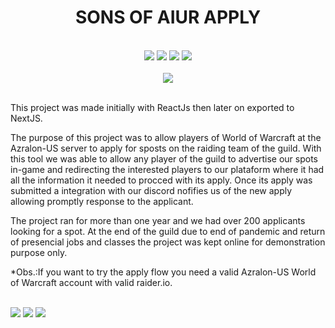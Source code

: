 <h1 align="center">SONS OF AIUR APPLY</h1>

<br/>

<div align="center">
  <img src="https://img.shields.io/badge/Next-black?style=for-the-badge&logo=next.js&logoColor=white"/>  
  <img src="https://img.shields.io/badge/TypeScript-007ACC?style=for-the-badge&logo=typescript&logoColor=white"/>
  <img src="https://img.shields.io/badge/Vercel-000000?style=for-the-badge&logo=vercel&logoColor=white" />  
  <img src="https://img.shields.io/badge/MongoDB-4EA94B?style=for-the-badge&logo=mongodb&logoColor=white" />
</div>

<br/>

<div align="center" marging="10px">
  <img src="https://img.shields.io/github/license/bruno0907/soa-landing-page.svg" />
</div>
</br>
<p>This project was made initially with ReactJs then later on exported to NextJS.</p>

<p>The purpose of this project was to allow players of World of Warcraft at the Azralon-US server to apply for sposts on the raiding team of the guild. 
With this tool we was able to allow any player of the guild to advertise our spots in-game and redirecting the interested players to our plataform where it had all the information it needed to procced with its apply. Once its apply was submitted a integration with our discord nofifies us of the new apply allowing promptly response to the applicant.</p>

<p>The project ran for more than one year and we had over 200 applicants looking for a spot. At the end of the guild due to end of pandemic and return of presencial jobs and classes the project was kept online for demonstration purpose only.</p>

<p>*Obs.:If you want to try the apply flow you need a valid Azralon-US World of Warcraft account with valid raider.io.</p>

</br>

<div>  
  <img src="https://user-images.githubusercontent.com/54812906/176479867-98ad1fe1-35d9-4a4f-8d56-ad501a587776.jpg" />
  
  <img src="https://user-images.githubusercontent.com/54812906/176479975-bd3caeb1-b59f-4fd8-8bbd-3f7c66462d1d.jpg" />
  
  <img src="https://user-images.githubusercontent.com/54812906/176479965-ae6014ba-c9c9-463a-8f6f-b387ff19916d.jpg" />  
</div>
